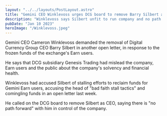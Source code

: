 ```yaml
---
layout: "../../layouts/PostLayout.astro"
title: "Gemini CEO Winklevoss urges DCG board to remove Barry Silbert as CEO"
description: "Winklevoss says Silbert unfit to run company and no path forward with him running company"
pubDate: "Jan 10 2023"
heroImage: "/Winklevoss.jpeg"
---
```


Gemini CEO Cameron Winklevoss demanded the removal of Digital Currency Group CEO Barry Silbert in another open letter,  in response to the frozen funds of the exchange's Earn users.

He says that DCG subsidiary Genesis Trading had mislead the company, Earn users and the public about the company's solvency and financial health. 

Winklevoss had accused Silbert of stalling efforts to reclaim funds for Gemini Earn users, accusing the head of "bad faith stall tactics" and comingling funds in an open letter last week.

He called on the DCG board to remove Silbert as CEO, saying there is "no path forward" with him in control of the company. 

